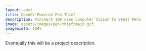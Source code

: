 ```yaml
---
layout: post
title: OpenCV-Powered Pen Thief
description: PincherX 100 uses Computer Vision to Steal Pens
image: assets/images/pen-thief/main.gif
imagewidth: 100%
---
```


Eventually this will be a project description.